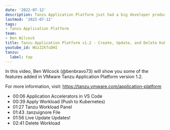 ```yaml
---
date: '2022-07-12'
description: Tanzu Application Platform just had a big developer productivity update. With version 1.2, the entire source code lifecycle of application management can be done without leaving your IDE. You can create new apps from Application Accelerators (templates), run those apps on Kubernetes, update and debug the code live on Kubernetes, and even delete your app from Kubernetes when you're done testing. In addition, the Live Update and Live Debug processes are now much quicker thanks to the addition of the .tanzuignore file.
lastmod: '2022-07-12'
tags:
- Tanzu Application Platform
team:
- Ben Wilcock
title: Tanzu Application Platform v1.2 - Create, Update, and Delete Kubernetes Apps from Your IDE!
youtube_id: WGzZZkTuDHI
tanzu:
  label: tap
---
```


In this video, Ben Wilcock (@benbravo73) will show you some of the features added in VMware Tanzu Application Platform version 1.2.

For more information, visit: https://tanzu.vmware.com/application-platform

* 00:06 Application Accelerators in VS Code
* 00:39 Apply Workload (Push to Kubernetes)
* 01:27 Tanzu Workload Panel
* 01:43 .tanzuignore File
* 01:56 Live Update Updates!
* 02:41 Delete Workload